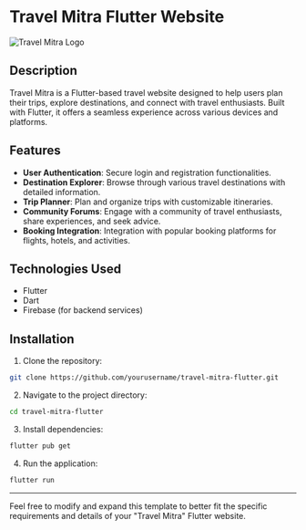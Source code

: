 # Travel Mitra Flutter Website

![Travel Mitra Logo](path_to_logo.png)

## Description

Travel Mitra is a Flutter-based travel website designed to help users plan their trips, explore destinations, and connect with travel enthusiasts. Built with Flutter, it offers a seamless experience across various devices and platforms.

## Features

- **User Authentication**: Secure login and registration functionalities.
- **Destination Explorer**: Browse through various travel destinations with detailed information.
- **Trip Planner**: Plan and organize trips with customizable itineraries.
- **Community Forums**: Engage with a community of travel enthusiasts, share experiences, and seek advice.
- **Booking Integration**: Integration with popular booking platforms for flights, hotels, and activities.

## Technologies Used

- Flutter
- Dart
- Firebase (for backend services)

## Installation

1. Clone the repository:

```bash
git clone https://github.com/yourusername/travel-mitra-flutter.git
```

2. Navigate to the project directory:

```bash
cd travel-mitra-flutter
```

3. Install dependencies:

```bash
flutter pub get
```

4. Run the application:

```bash
flutter run
```



---

Feel free to modify and expand this template to better fit the specific requirements and details of your "Travel Mitra" Flutter website.

